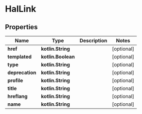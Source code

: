 
# HalLink

## Properties
Name | Type | Description | Notes
------------ | ------------- | ------------- | -------------
**href** | **kotlin.String** |  |  [optional]
**templated** | **kotlin.Boolean** |  |  [optional]
**type** | **kotlin.String** |  |  [optional]
**deprecation** | **kotlin.String** |  |  [optional]
**profile** | **kotlin.String** |  |  [optional]
**title** | **kotlin.String** |  |  [optional]
**hreflang** | **kotlin.String** |  |  [optional]
**name** | **kotlin.String** |  |  [optional]




